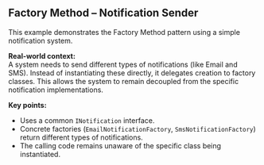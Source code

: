 ## Factory Method – Notification Sender

This example demonstrates the Factory Method pattern using a simple notification system.

**Real-world context:**  
A system needs to send different types of notifications (like Email and SMS). Instead of instantiating these directly, it delegates creation to factory classes. This allows the system to remain decoupled from the specific notification implementations.

**Key points:**
- Uses a common `INotification` interface.
- Concrete factories (`EmailNotificationFactory`, `SmsNotificationFactory`) return different types of notifications.
- The calling code remains unaware of the specific class being instantiated.